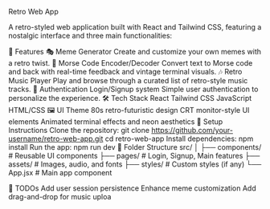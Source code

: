 Retro Web App

A retro-styled web application built with React and Tailwind CSS, featuring a nostalgic interface and three main functionalities:

🚀 Features
🎭 Meme Generator
Create and customize your own memes with a retro twist.
📡 Morse Code Encoder/Decoder
Convert text to Morse code and back with real-time feedback and vintage terminal visuals.
🎶 Retro Music Player
Play and browse through a curated list of retro-style music tracks.
🔐 Authentication
Login/Signup system
Simple user authentication to personalize the experience.
🛠 Tech Stack
React
Tailwind CSS
JavaScript
HTML/CSS
🖼 UI Theme
80s retro-futuristic design
CRT monitor-style UI elements
Animated terminal effects and neon aesthetics
🚧 Setup Instructions
Clone the repository:
git clone https://github.com/your-username/retro-web-app.git
cd retro-web-app
Install dependencies:
npm install
Run the app:
npm run dev
📁 Folder Structure
src/
│
├── components/       # Reusable UI components
├── pages/            # Login, Signup, Main features
├── assets/           # Images, audio, and fonts
├── styles/           # Custom styles (if any)
└── App.jsx           # Main app component
  
📌 TODOs
Add user session persistence
Enhance meme customization
Add drag-and-drop for music uploa
